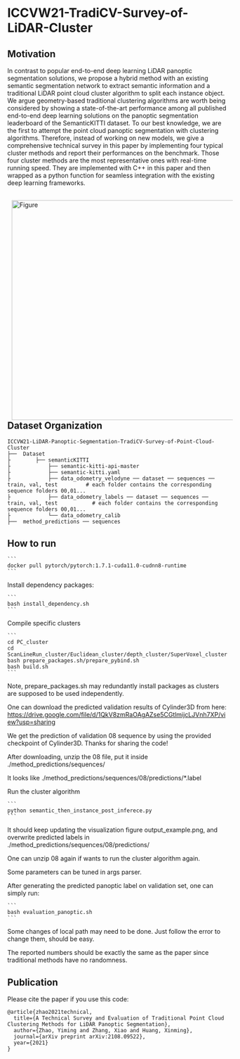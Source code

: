 # ICCVW21-TradiCV-Survey-of-LiDAR-Cluster

## Motivation
In contrast to popular end-to-end deep learning LiDAR panoptic segmentation solutions, we propose a hybrid method with an existing semantic segmentation network to extract semantic information and a traditional LiDAR point cloud cluster algorithm to split each instance object. We argue geometry-based traditional clustering algorithms are worth being considered by showing a state-of-the-art performance among all published end-to-end deep learning solutions on the panoptic segmentation leaderboard of the SemanticKITTI dataset. To our best knowledge, we are the first to attempt the point cloud panoptic segmentation with clustering algorithms. Therefore, instead of working on new models, we give a comprehensive technical survey in this paper by implementing four typical cluster methods and report their performances on the benchmark. Those four cluster methods are the most representative ones with real-time running speed. They are implemented with C++ in this paper and then wrapped as a python function for seamless integration with the existing deep learning frameworks.

<br />
<img src="https://github.com/placeforyiming/ICCVW21-LiDAR-Panoptic-Segmentation-TradiCV-Survey-of-Point-Cloud-Cluster/blob/master/examples.png?raw=true" alt="Figure" style="width: 840px; height: 500px;" hspace="10" align="left"/>
<br /><br /><br /><br /><br /><br /><br /><br /><br /><br /><br /><br /><br /><br /><br /><br /><br /><br /><br /><br /><br />

## Dataset Organization

    ICCVW21-LiDAR-Panoptic-Segmentation-TradiCV-Survey-of-Point-Cloud-Cluster
    ├──  Dataset
    ├        ├── semanticKITTI                 
    ├            ├── semantic-kitti-api-master         
    ├            ├── semantic-kitti.yaml
    ├            ├── data_odometry_velodyne ── dataset ── sequences ── train, val, test         # each folder contains the corresponding sequence folders 00,01...
    ├            ├── data_odometry_labels ── dataset ── sequences ── train, val, test           # each folder contains the corresponding sequence folders 00,01...
    ├            └── data_odometry_calib    
    ├──  method_predictions ── sequences

## How to run

```` 
```
docker pull pytorch/pytorch:1.7.1-cuda11.0-cudnn8-runtime 
```
````
Install dependency packages:
```` 
```
bash install_dependency.sh
```
````
Compile specific clusters 
```` 
```
cd PC_cluster
cd ScanLineRun_cluster/Euclidean_cluster/depth_cluster/SuperVoxel_cluster
bash prepare_packages.sh/prepare_pybind.sh
bash build.sh
```
````
Note, prepare_packages.sh may redundantly install packages as clusters are supposed to be used independently. 

One can download the predicted validation results of Cylinder3D from here:
https://drive.google.com/file/d/1QkV8zmRaOAgAZse5CGtlmijcLJVnh7XP/view?usp=sharing

We get the prediction of validation 08 sequence by using the provided checkpoint of Cylinder3D. Thanks for sharing the code!

After downloading, unzip the 08 file, put it inside ./method_predictions/sequences/

It looks like ./method_predictions/sequences/08/predictions/*.label

Run the cluster algorithm
```` 
```
python semantic_then_instance_post_inferece.py
```
````
It should keep updating the visualization figure output_example.png, and overwrite predicted labels in ./method_predictions/sequences/08/predictions/

One can unzip 08 again if wants to run the cluster algorithm again.

Some parameters can be tuned in args parser.


After generating the predicted panoptic label on validation set, one can simply run:
````
```
bash evaluation_panoptic.sh
```
````
Some changes of local path may need to be done. Just follow the error to change them, should be easy. 

The reported numbers should be exactly the same as the paper since traditional methods have no randomness. 

## Publication ##
Please cite the paper if you use this code:

```
@article{zhao2021technical,
  title={A Technical Survey and Evaluation of Traditional Point Cloud Clustering Methods for LiDAR Panoptic Segmentation},
  author={Zhao, Yiming and Zhang, Xiao and Huang, Xinming},
  journal={arXiv preprint arXiv:2108.09522},
  year={2021}
}


```
